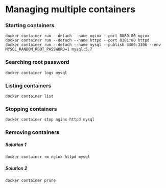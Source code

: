 # Managing multiple containers

### Starting containers
```
docker container run --detach --name nginx --port 8080:80 nginx
docker container run --detach --name httpd --port 8181:80 httpd
docker container run --detach --name mysql --publish 3306:3306 --env MYSQL_RANDOM_ROOT_PASSWORD=1 mysql:5.7
```

### Searching root password
```
docker container logs mysql
```

### Listing containers
```
docker container list
```

### Stopping containers
```
docker container stop nginx httpd mysql
```

### Removing containers
##### Solution 1
```
docker container rm nginx httpd mysql
```
##### Solution 2
```
docker container prune
```
